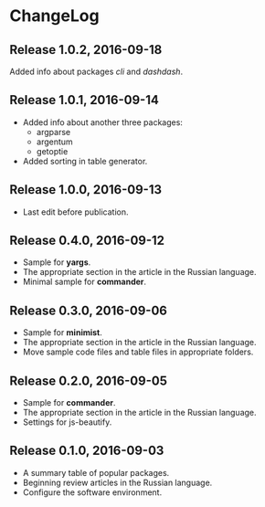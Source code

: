 # ChangeLog

## Release 1.0.2, 2016-09-18

Added info about packages *cli* and *dashdash*.

## Release 1.0.1, 2016-09-14

* Added info about another three packages:
  * argparse
  * argentum
  * getoptie
* Added sorting in table generator.

## Release 1.0.0, 2016-09-13

* Last edit before publication.

## Release 0.4.0, 2016-09-12

* Sample for **yargs**.
* The appropriate section in the article in the Russian language.
* Minimal sample for **commander**.

## Release 0.3.0, 2016-09-06

* Sample for **minimist**.
* The appropriate section in the article in the Russian language.
* Move sample code files and table files in appropriate folders.

## Release 0.2.0, 2016-09-05

* Sample for **commander**.
* The appropriate section in the article in the Russian language.
* Settings for js-beautify.

## Release 0.1.0, 2016-09-03

* A summary table of popular packages.
* Beginning review articles in the Russian language.
* Configure the software environment.
